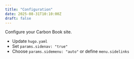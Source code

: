 ```yaml
---
title: "Configuration"
date: 2025-08-31T10:10:00Z
draft: false
---
```


Configure your Carbon Book site.

- Update `hugo.yaml`
- Set `params.sidenav: "true"`
- Choose `params.sidemenu: "auto"` or define `menu.sidelinks`
